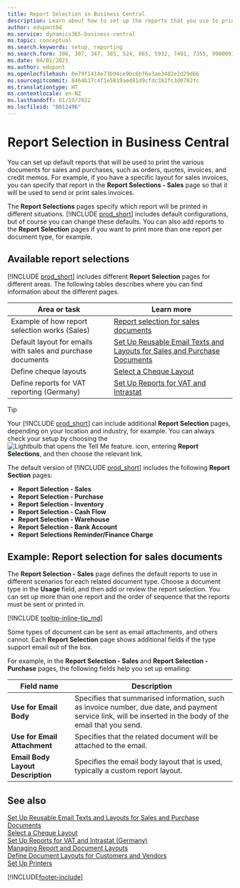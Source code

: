 ```yaml
---
title: Report Selection in Business Central
description: Learn about how to set up the reports that you use to print various types of documents in Business Central.
author: edupont04
ms.service: dynamics365-business-central
ms.topic: conceptual
ms.search.keywords: setup, reporting
ms.search.form: 306, 307, 347, 385, 524, 865, 5932, 7401, 7355, 99000917
ms.date: 04/01/2021
ms.author: edupont
ms.openlocfilehash: 0e79f1414e73b94ce9bc6bf6e3ae3402e2d29d66
ms.sourcegitcommit: 8464b37c4f1e5819aed81d9cfdc382fc3d0762fc
ms.translationtype: HT
ms.contentlocale: en-NZ
ms.lasthandoff: 01/19/2022
ms.locfileid: "8012496"
---
```

# <a name="report-selection-in-business-central"></a>Report Selection in Business Central

You can set up default reports that will be used to print the various documents for sales and purchases, such as orders, quotes, invoices, and credit memos. For example, if you have a specific layout for sales invoices, you can specify that report in the **Report Selections - Sales** page so that it will be used to send or print sales invoices.  

The **Report Selections** pages specify which report will be printed in different situations. [!INCLUDE [prod_short](includes/prod_short.md)] includes default configurations, but of course you can change these defaults. You can also add reports to the **Report Selection** pages if you want to print more than one report per document type, for example.  

## <a name="available-report-selections"></a>Available report selections

[!INCLUDE [prod_short](includes/prod_short.md)] includes different **Report Selection** pages for different areas. The following tables describes where you can find information about the different pages.  

|Area or task  |Learn more|
|--------------|----------|
|Example of how report selection works (Sales)|[Report selection for sales documents](#example-report-selection-for-sales-documents)|
|Default layout for emails with sales and purchase documents  |[Set Up Reusable Email Texts and Layouts for Sales and Purchase Documents](admin-how-setup-email.md#set-up-reusable-email-texts-and-layouts-for-sales-and-purchase-documents) |
|Define cheque layouts     |[Select a Cheque Layout](finance-how-define-check-layouts.md) |
|Define reports for VAT reporting (Germany)|[Set Up Reports for VAT and Intrastat](LocalFunctionality/Germany/how-to-set-up-reports-for-vat-and-intrastat.md) |

> [!TIP]
> Your [!INCLUDE [prod_short](includes/prod_short.md)] can include additional **Report Selection** pages, depending on your location and industry, for example. You can always check your setup by choosing the ![Lightbulb that opens the Tell Me feature.](media/ui-search/search_small.png "Tell me what you want to do") icon, entering **Report Selections**, and then choose the relevant link.

The default version of [!INCLUDE [prod_short](includes/prod_short.md)] includes the following **Report Section** pages:

* **Report Selection - Sales**  
* **Report Selection - Purchase**  
* **Report Selection - Inventory**  
* **Report Selection - Cash Flow**  
* **Report Selection - Warehouse**  
* **Report Selection - Bank Account**  
* **Report Selections Reminder/Finance Charge**  

## <a name="example-report-selection-for-sales-documents"></a>Example: Report selection for sales documents

The **Report Selection - Sales** page defines the default reports to use in different scenarios for each related document type. Choose a document type in the **Usage** field, and then add or review the report selection. You can set up more than one report and the order of sequence that the reports must be sent or printed in.  

[!INCLUDE [tooltip-inline-tip_md](includes/tooltip-inline-tip_md.md)]

Some types of document can be sent as email attachments, and others cannot. Each **Report Selection** page shows additional fields if the type support email out of the box.  

For example, in the **Report Selection - Sales** and **Report Selection - Purchase** pages, the following fields help you set up emailing:

|Field name |Description  |
|-----------|-------------|
|**Use for Email Body**| Specifies that summarised information, such as invoice number, due date, and payment service link, will be inserted in the body of the email that you send.        |
|**Use for Email Attachment**| Specifies that the related document will be attached to the email.|
|**Email Body Layout Description**|Specifies the email body layout that is used, typically a custom report layout. |

## <a name="see-also"></a>See also

[Set Up Reusable Email Texts and Layouts for Sales and Purchase Documents](admin-how-setup-email.md#set-up-reusable-email-texts-and-layouts-for-sales-and-purchase-documents)  
[Select a Cheque Layout](finance-how-define-check-layouts.md)  
[Set Up Reports for VAT and Intrastat (Germany)](LocalFunctionality/Germany/how-to-set-up-reports-for-vat-and-intrastat.md)  
[Managing Report and Document Layouts](ui-manage-report-layouts.md)  
[Define Document Layouts for Customers and Vendors](ui-define-customer-vendor-document-layouts.md)  
[Set Up Printers](ui-specify-printer-selection-reports.md)  


[!INCLUDE[footer-include](includes/footer-banner.md)]